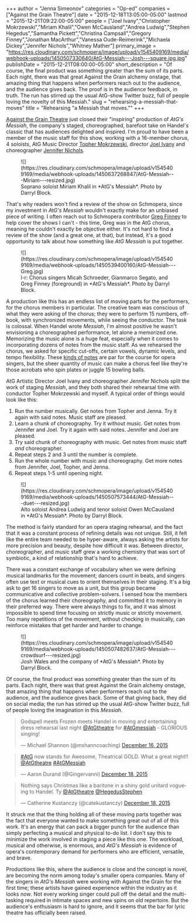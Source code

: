 +++
author = "Jenna Simeonov"
categories = "Op-ed"
companies = ["Against the Grain Theatre"]
date = "2015-12-18T13:05:00-05:00"
lastmod = "2015-12-21T09:22:00-05:00"
people = ["Joel Ivany","Christopher Mokrzewski","Miriam Khalil","Owen McCausland","Andrea Ludwig","Stephen Hegedus","Samantha Pickett","Christina Campsall","Gregory Finney","Jonathan MacArthur","Vanessa Oude-Reimerink","Michaela Dickey","Jennifer Nichols","Whitney Mather"]
primary_image = "https://res.cloudinary.com/schmopera/image/upload/v1545409169/media/webhook-uploads/1450507330640/AtG-Messiah---Josh---square.jpg.jpg"
publishDate = "2015-12-21T08:00:00-05:00"
short_description = "Of course, the final product was something greater than the sum of its parts. Each night, there was that great Against the Grain alchemy onstage, that amazing thing that happens when performers reach out to the audience, and the audience gives back. The proof is in the audience feedback, in truth. The run has stirred up the usual AtG-show Twitter buzz, full of people loving the novelty of this Messiah."
slug = "rehearsing-a-messiah-that-moves"
title = "Rehearsing &quot;a Messiah that moves.&quot;"
+++

[Against the Grain Theatre](/scene/companies/against-the-grain-theatre/) just closed their "inspiring" production of *AtG's  Messiah*, the company's staged, choreographed, barefoot take on Handel's classic that has audiences delighted and inspired. I'm proud to have been a member of the music staff for this show, working with a 16-member chorus, 4 soloists, AtG Music Director [Topher Mokrzewski](/scene/people/christopher-mokrzewski/), director [Joel Ivany](/scene/people/joel-ivany/) and choreographer [Jennifer Nichols](/scene/people/jennifer-nichols/).

<figure data-type="image">
![](https://res.cloudinary.com/schmopera/image/upload/v1545409169/media/webhook-uploads/1450637268847/AtG-Messiah---Miriam---resized.jpg)<figcaption>Soprano soloist Miriam Khalil in *AtG's Messiah*. Photo by Darryl Block.</figcaption>
</figure>

That's why readers won't find a review of the show on Schmopera, since my investment in *AtG's Messiah* wouldn't exactly make for an unbiased piece of writing. I often reach out to Schmopera contributor [Greg Finney](/scene/people/gregory-finney/) to help cover the shows I can't - this time, Greg was in the AtG chorus, meaning he couldn't exactly be objective either. It's not hard to find a review of the show (and a great one, at that), but instead, it's a good opportunity to talk about how something like *AtG Messiah* is put together. 

<figure data-type="image">![](https://res.cloudinary.com/schmopera/image/upload/v1545409169/media/webhook-uploads/1450539400160/AtG-Messiah---Greg.jpg)
<figcaption> l-r: Chorus singers Micah Schroeder, Gianmarco Segato, and Greg Finney (foreground) in *AtG's Messiah*. Photo by Darryl Block.</figcaption></figure>

A production like this has an endless list of moving parts for the performers, for the chorus members in particular. The creative team was conscious of what they were asking of the chorus; they were to perform 15 numbers, off-book, with synchronized movements, while seeing the conductor. The task is colossal. When Handel wrote *Messiah*, I'm almost positive he wasn't envisioning a choreographed performance, let alone a memorized one. Memorizing the music alone is a huge feat, especially when it comes to incorporating dozens of notes from the music staff. As we rehearsed the chorus, we asked for specific cut-offs, certain vowels, dynamic levels, and tempo flexibility. These [kinds of notes](/4-steps-to-taking-fixing-notes/) are par for the course for opera singers, but the sheer quantity of music can make a chorus feel like they're those acrobats who spin plates or juggle 15 bowling balls. 

AtG Artistic Director Joel Ivany and choreographer Jennifer Nichols split the work of staging *Messiah*, and they both shared their rehearsal time with conductor Topher Mokrzewski and myself. A typical order of things would look like this:

1. Run the number musically. Get notes from Topher and Jenna. Try it again with said notes. Music staff are pleased.
2. Learn a chunk of choreography. Try it without music. Get notes from Jennifer and Joel. Try it again with said notes. Jennifer and Joel are pleased.
3. Try said chunk of choreography with music. Get notes from music staff *and* choreographer.
4. Repeat steps 2 and 3 until the number is complete.
5. Run the whole number with music and choreography. Get more notes from Jennifer, Joel, Topher, and Jenna.
6. Repeat steps 1-5 until opening night.

<figure data-type="image">
![](https://res.cloudinary.com/schmopera/image/upload/v1545409169/media/webhook-uploads/1450507573444/AtG-Messiah---duet---resized.jpg)
<figcaption>Alto soloist Andrea Ludwig and tenor soloist Owen McCausland in *AtG's Messiah*. Photo by Darryl Block.</figcaption>
</figure>

The method is fairly standard for an opera staging rehearsal, and the fact that it was a constant process of refining details was not unique. Still, it felt like the entire team needed to be hyper-aware, always asking the artists for more precision and beauty, despite how difficult it was. Between director, choreographer, and music staff grew a working chemistry that was sort of symbiotic, a kind of relationship that's hard to achieve. 

There was a constant exchange of vocabulary when we were defining musical landmarks for the movement; dancers count in beats, and singers often use text or musical cues to orient themselves in their staging. It's a big ask to get 16 singers to move as a unit, but this group became communicative and collective problem-solvers. I sensed how the members of the chorus learned their choreography, and committed it to memory in their preferred way. There were always things to fix, and it was almost impossible to spend time focusing on strictly music or strictly movement. Too many repetitions of the movement, without checking in musically, can reinforce mistakes that get harder and harder to change.

<figure data-type="image">
![](https://res.cloudinary.com/schmopera/image/upload/v1545409169/media/webhook-uploads/1450507482637/AtG-Messiah---crowdsurf---resized.jpg)<figcaption>Josh Wales and the company of *AtG's Messiah*. Photo by Darryl Block.</figcaption>
</figure>

Of course, the final product was something greater than the sum of its parts. Each night, there was that great Against the Grain alchemy onstage, that amazing thing that happens when performers reach out to the audience, and the audience gives back. Some of that giving back, they did on social media; the run has stirred up the usual AtG-show Twitter buzz, full of people loving the imagination in this *Messiah*.

<blockquote class="twitter-tweet" lang="en"><p lang="en" dir="ltr">Godspell meets Frozen meets Handel in moving and entertaining dress rehearsal last night <a href="https://twitter.com/AtGtheatre">@AtGtheatre</a> for <a href="https://twitter.com/hashtag/AtGmessiah?src=hash">#AtGmessiah</a> - GLORIOUS singing!</p>&mdash; Michael Shannon (@mshanncoaching) <a href="https://twitter.com/mshanncoaching/status/677121851361992704">December 16, 2015</a></blockquote>
<script async src="//platform.twitter.com/widgets.js" charset="utf-8"></script>

<blockquote class="twitter-tweet" lang="en"><p lang="en" dir="ltr"><a href="https://twitter.com/hashtag/AtG?src=hash">#AtG</a> now stands for Awesome, Theatrical GOLD. What a great night!! <a href="https://twitter.com/AtGtheatre">@AtGtheatre</a> <a href="https://twitter.com/hashtag/AtGMessiah?src=hash">#AtGMessiah</a></p>&mdash; Aaron Durand (@Gingervanni) <a href="https://twitter.com/Gingervanni/status/677711377230929921">December 18, 2015</a></blockquote>
<script async src="//platform.twitter.com/widgets.js" charset="utf-8"></script>

<blockquote class="twitter-tweet" lang="en"><p lang="en" dir="ltr">Nothing says Christmas like a baritone in a shiny gold unitard vogueing to Handel. Ty <a href="https://twitter.com/AtGtheatre">@AtGtheatre</a> <a href="https://twitter.com/HegedusStephen">@HegedusStephen</a></p>&mdash; Catherine Kustanczy (@catekustanczy) <a href="https://twitter.com/catekustanczy/status/677694927501926401">December 18, 2015</a></blockquote>
<script async src="//platform.twitter.com/widgets.js" charset="utf-8"></script>

It struck me that the thing holding all of these moving parts together was the fact that everyone wanted to make something great out of all of this work. It's an energy that can pack a bigger punch for the audience than simply perfecting a musical and physical to-do list. I don't say this to minimize the work involved in staging a piece like this one. The workload, musical and otherwise, is enormous, and *AtG's Messiah* is evidence of opera's contemporary demand for performers who are efficient, versatile, and brave.

Productions like this, where the audience is close and the concept is novel, are becoming the norm among today's smaller opera companies. Many of the singers in *AtG's Messiah* were working with Against the Grain for the first time; these artists have gained experience within the industry as it looks *now*. Not every working singer could pull off the detail and the multi-tasking required in intimate spaces and new spins on old repertoire. But the audience's enthusiasm is hard to ignore, and it seems that the bar for lyric theatre has officially been raised.

